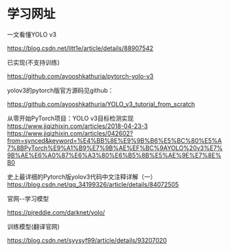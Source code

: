 # 学习网址



一文看懂YOLO v3

 https://blog.csdn.net/litt1e/article/details/88907542 



已实现(不支持训练)

 https://github.com/ayooshkathuria/pytorch-yolo-v3 

 yolov3的pytorch版官方源码见github： 

 https://github.com/ayooshkathuria/YOLO_v3_tutorial_from_scratch 

从零开始PyTorch项目：YOLO v3目标检测实现
https://www.jiqizhixin.com/articles/2018-04-23-3
https://www.jiqizhixin.com/articles/042602?from=synced&keyword=%E4%BB%8E%E9%9B%B6%E5%BC%80%E5%A7%8BPyTorch%E9%A1%B9%E7%9B%AE%EF%BC%9AYOLO%20v3%E7%9B%AE%E6%A0%87%E6%A3%80%E6%B5%8B%E5%AE%9E%E7%8E%B0



史上最详细的Pytorch版yolov3代码中文注释详解（一）
https://blog.csdn.net/qq_34199326/article/details/84072505



官网--学习模型

 https://pjreddie.com/darknet/yolo/ 

训练模型(翻译官网)

 https://blog.csdn.net/syysyf99/article/details/93207020 